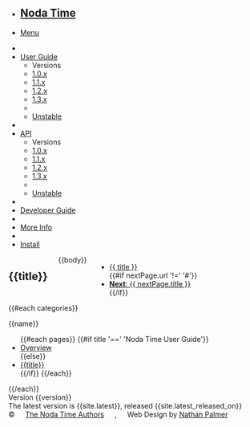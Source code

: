 ﻿<!DOCTYPE html>
<!--[if IE 8]> <html class="no-js lt-ie9" lang="en" > <![endif]-->
<!--[if gt IE 8]><!--> <html class="no-js" lang="en" > <!--<![endif]-->
<head>
	<meta charset="utf-8" />
	<meta name="viewport" content="width=device-width" />
	<title>{{title}}</title>
	<!-- foundation default -->
  	<link rel="stylesheet" href="/css/foundation.css" />
    <!-- Foundicons -->
    <link rel="stylesheet" href="/css/general_enclosed_foundicons.css">
	<script src="/js/vendor/custom.modernizr.js"></script>
    <link rel="stylesheet" href="/css/main.css">
	<!-- Handlerbars -->
	<script src="/js/handlebars-v4.0.5.js"></script>
	<script>
  (function(i,s,o,g,r,a,m){i['GoogleAnalyticsObject']=r;i[r]=i[r]||function(){
  (i[r].q=i[r].q||[]).push(arguments)},i[r].l=1*new Date();a=s.createElement(o),
  m=s.getElementsByTagName(o)[0];a.async=1;a.src=g;m.parentNode.insertBefore(a,m)
  })(window,document,'script','//www.google-analytics.com/analytics.js','ga');
  ga('create', 'UA-60886284-1', 'auto');
  ga('send', 'pageview');
	</script>
</head>
<body>
	<div class="fixed">
		<nav class="top-bar">
			<ul class="title-area">
				<li class="name"><h1><a href="">Noda Time</a></h1></li>
				<!-- Remove the class "menu-icon" to get rid of menu icon. Take out "Menu" to just have icon alone -->
    			<li class="toggle-topbar menu-icon"><a href="#"><span>Menu</span></a></li>
			</ul>
			<section class="top-bar-section">
				<!-- Right Nav Section -->
			    <ul class="right">
			      <li class="divider"></li>
			      <li class="has-dropdown">
			      	<a href="#" class="active">User Guide</a>
			      	<ul class="dropdown">
			      		<li><label>Versions</label></li>
			      		<li><a href="/1.0.x/userguide">1.0.x</a></li>
			      		<li><a href="/1.1.x/userguide">1.1.x</a></li>
			      		<li><a href="/1.2.x/userguide">1.2.x</a></li>
			      		<li><a href="/1.3.x/userguide">1.3.x</a></li>
			      		<li class="divider hide-for-small"></li>
			      		<li><a href="/unstable/userguide">Unstable</a></li>
			      	</ul>
			      </li>
                  <!-- Disable the API link for the moment...
			      <li class="divider hide-for-small"></li>
			      <li><a href="{{relative}}api" {% if page.navigation == "api" %}class="active"{% endif %}>API</a></li>
                  -->
			      <li class="divider hide-for-small"></li>
			      <li class="has-dropdown">
			      	<a href="#">API</a>
			      	<ul class="dropdown">
			      		<li><label>Versions</label></li>
			      		<li><a href="/1.0.x/api">1.0.x</a></li>
			      		<li><a href="/1.1.x/api">1.1.x</a></li>
			      		<li><a href="/1.2.x/api">1.2.x</a></li>
			      		<li><a href="/1.3.x/api">1.3.x</a></li>
			      		<li class="divider hide-for-small"></li>
			      		<li><a href="/unstable/api">Unstable</a></li>
			      	</ul>
			      </li>
			      <li class="divider"></li>
			      <li>
                       <a href="/developer">Developer Guide</a>
			      </li>
			      <li class="divider"></li>
			      <li><a href="/#info">More Info</a></li>
			      <li class="divider show-for-small"></li>
			      <li class="has-form hide-for-small">
			        <a class="button" href="/#install">Install</a>
			      </li>
			    </ul>
			</section>
		</nav>
	</div>
	<section class="body">
<div class="row">
	<div class="large-9 columns">
		<h1>{{title}}</h1>
		{{body}}
		<ul class="pagination">
			<li class="current hide-for-small"><a href>{{ title }}</a></li>
			{{#if nextPage.url '!=' '#'}}
				<li><a href="{{ nextPage.url }}"><strong>Next</strong>: {{ nextPage.title }}</a></li>
			{{/if}}
		</ul>
	</div>
	<div class="large-3 columns">
		<div class="section-container accordian">
			{{#each categories}}
				<section>
					<p class="title" data-section-title>{{name}}</p>
					<div class="content" data-section-content>
						<ul class="side-nav">
							{{#each pages}}
								{{#if title '==' 'Noda Time User Guide'}}
									<li><a href="{{url}}" class="active">Overview</a></li>
								{{else}}
									<li><a href="{{url}}" class="active">{{title}}</a></li>
								{{/if}}
							{{/each}}
						</ul>
					</div>
				</section>
			{{/each}}
			<footer>Version {{version}}</footer>
		</div>
	</div>
</div>
	</section>
	<footer>
		<div class="row">
			<div class="small-6 columns">
                                <span>The latest version is {{site.latest}}, released {{site.latest_released_on}}</span>
			</div>
			<div class="small-6 columns copy">
                                &copy; <a href="https://github.com/nodatime/nodatime/blob/master/AUTHORS.txt">The Noda Time Authors</a>,
                                <span class="design">Web Design by <a href="http://nathanpalmer.com">Nathan Palmer</a></span>
			</div>
		</div>
	</footer>
		<script>
	<script src="/js/vendor/zepto.js"></script>
	<script src="/js/jquery-2.1.1.min.js"></script>
	<script src="/js/foundation.min.js"></script>
  <script>
    $(document).foundation();
  </script>
  <script type="text/javascript">
		$(function(){
			var context = {};
			$.get("/config.json", function(result)
			{
				context = eval(result);
				context.title = "";
				context.prevPage = {};
				context.nextPage = {};
				var pages = getPages(context.categories);
				setTitle(pages);
				// evaluate the tokens in the 'title' tag
				var source = $("title").text();
				var template = Handlebars.compile(source);
				var html = template({
					"siteName": context.siteName,
					"title" : context.title
				});
				$("title").text(html);
				// evaluate the tokens in the 'body' tag
				source = $("body").html();
				Handlebars.registerHelper('if', ifHelper);
				template = Handlebars.compile(source);
				html = template(context);
				$("body").html(html);
			});
			function getPages(categories){
				var pages = [];
				$.each(categories, function(index, item){
					$.each(item.pages, function(index, item){
						pages.push(item);
					});
				});
				return pages;
			}
			function setTitle(pages)
			{
				var url = location.href;
				var slashIndex = url.lastIndexOf("/");
				var pageUrl = url.substring(slashIndex + 1);
				if(pageUrl == "")
				{
					context.title = pages[0].title;
					context.prevPage.title = "";
					context.prevPage.url = "#";
					context.nextPage.title = pages[1].title;
					context.nextPage.url = pages[1].url;
					return;
				}
				for(var i = 1; i < pages.length; i++)
				{			
					if(pages[i].url == pageUrl){
						context.title = pages[i].title;
						context.prevPage.title = pages[i-1].title;
						context.prevPage.url = pages[i-1].url;
						if(pages.length - 1 == i){
							context.nextPage.title = "";
							context.nextPage.url = "#";
						}
						else{
							context.nextPage.title = pages[i+1].title;		
							context.nextPage.url = pages[i+1].url;
						}
						break;
					}
				}
			}
			function ifHelper (v1, operator, v2, options) {
				switch (operator) {
					case '==':
						return (v1 == v2) ? options.fn(this) : options.inverse(this);
					case '===':
						return (v1 === v2) ? options.fn(this) : options.inverse(this);
					case '!=':
						return (v1 != v2) ? options.fn(this) : options.inverse(this);
					case '!==':
						return (v1 !== v2) ? options.fn(this) : options.inverse(this);
					case '<':
						return (v1 < v2) ? options.fn(this) : options.inverse(this);
					case '<=':
						return (v1 <= v2) ? options.fn(this) : options.inverse(this);
					case '>':
						return (v1 > v2) ? options.fn(this) : options.inverse(this);
					case '>=':
						return (v1 >= v2) ? options.fn(this) : options.inverse(this);
					case '&&':
						return (v1 && v2) ? options.fn(this) : options.inverse(this);
					case '||':
						return (v1 || v2) ? options.fn(this) : options.inverse(this);
					default:
						return options.inverse(this);
				}
			}
		});
	</script>
  <!-- Nuget Button -->
  <script type="text/javascript">
  (function () {
      var nb = document.createElement('script'); nb.type = 'text/javascript'; nb.async = true;
      nb.src = 'http://s.prabir.me/nuget-button/0.2.1/nuget-button.min.js';
      var s = document.getElementsByTagName('script')[0]; s.parentNode.insertBefore(nb, s);
  })();
  </script>
</body>
</html>